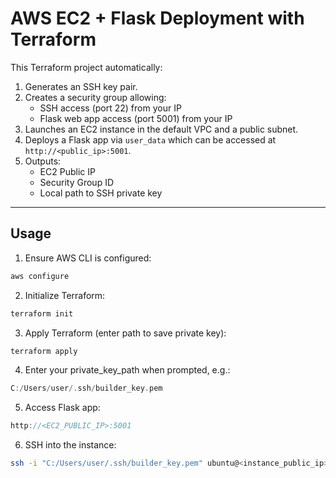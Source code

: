 # AWS EC2 + Flask Deployment with Terraform

This Terraform project automatically:

1. Generates an SSH key pair.
2. Creates a security group allowing:
   - SSH access (port 22) from your IP
   - Flask web app access (port 5001) from your IP
3. Launches an EC2 instance in the default VPC and a public subnet.
4. Deploys a Flask app via `user_data` which can be accessed at `http://<public_ip>:5001`.
5. Outputs:
   - EC2 Public IP
   - Security Group ID
   - Local path to SSH private key

---

## **Usage**

1. Ensure AWS CLI is configured:

```bash
aws configure
```

2. Initialize Terraform:

```bash
terraform init
```

3. Apply Terraform (enter path to save private key):

```bash
terraform apply
```

4. Enter your private_key_path when prompted, e.g.:

```swift
C:/Users/user/.ssh/builder_key.pem
```

5. Access Flask app:

```cpp
http://<EC2_PUBLIC_IP>:5001
```

6. SSH into the instance:

```bash
ssh -i "C:/Users/user/.ssh/builder_key.pem" ubuntu@<instance_public_ip>
```